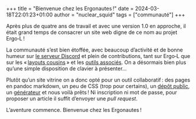 +++
title = "Bienvenue chez les Ergonautes !"
date = 2024-03-18T22:01:23+01:00
author = "nuclear_squid"
tags = ["communauté"]
+++

Après plus de quatre ans de travail et avec une version 1.0 en approche, il
était grand temps de consacrer un site web digne de ce nom au projet Ergo‑L !

La communauté s’est bien étoffée, avec beaucoup d’activité et de bonne humeur
sur [le serveur Discord][1] et plein de contributions, tant sur Ergo‑L que sur
les « [layouts cousins][2] » et les [outils associés][3]. On a désormais bien
plus qu’une simple disposition de clavier à présenter…

<!--more-->

Plutôt qu’un site vitrine on a donc opté pour un outil collaboratif : des pages
en pandoc markdown, un peu de CSS (trop pour certains), un [dépôt public][4],
un [générateur][5] et nous voilà prêts ! Ni inscription ni mot de passe, pour
proposer un article il suffit d’envoyer une *pull request*.

L’aventure commence. Bienvenue chez les Ergonautes !


[1]: https://discord.gg/5xR5K3nAFX
[2]: /alternatives
[3]: https://github.com/orgs/OneDeadKey/repositories
[4]: https://github.com/Nuclear-Squid/ErgoL
[5]: https://gohugo.io/
